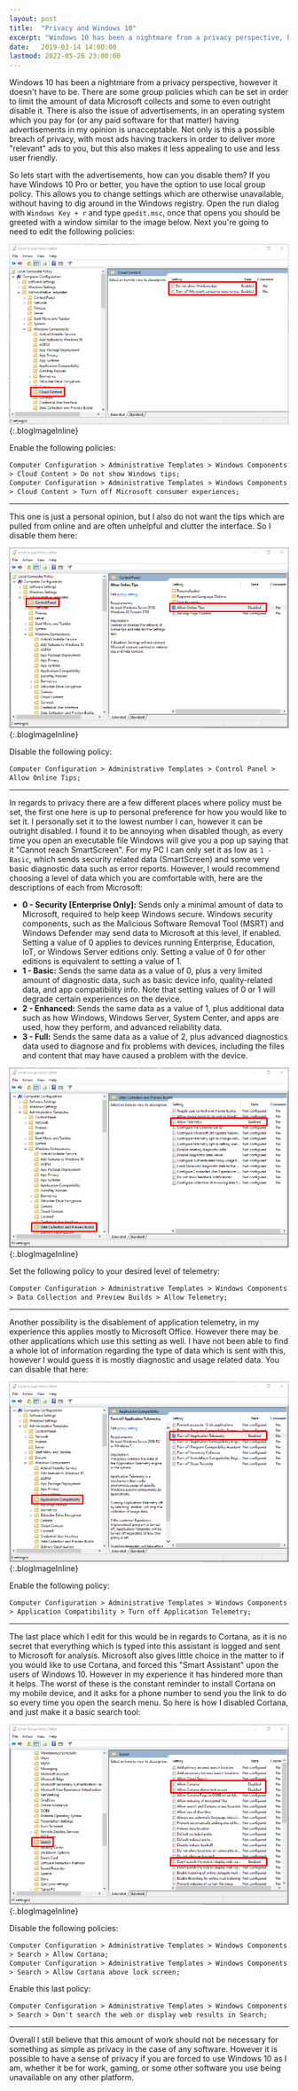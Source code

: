 ```yaml
---
layout: post
title:  "Privacy and Windows 10"
excerpt: "Windows 10 has been a nightmare from a privacy perspective, however it doesn't have to be."
date:   2019-03-14 14:00:00
lastmod: 2022-05-26 23:00:00
---
```


Windows 10 has been a nightmare from a privacy perspective, however it doesn't have to be. There are some group policies which can be set in order to limit the amount of data Microsoft collects and some to even outright disable it. There is also the issue of advertisements, in an operating system which you pay for (or any paid software for that matter) having advertisements in my opinion is unacceptable. Not only is this a possible breach of privacy, with most ads having trackers in order to deliver more "relevant" ads to you, but this also makes it less appealing to use and less user friendly.

So lets start with the advertisements, how can you disable them? If you have Windows 10 Pro or better, you have the option to use local group policy. This allows you to change settings which are otherwise unavailable, without having to dig around in the Windows registry. Open the run dialog with `Windows Key + r` and type `gpedit.msc`, once that opens you should be greeted with a window similar to the image below. Next you're going to need to edit the following policies:

![Group Policy 1](/images/blog/2019-03-14-privacy-and-windows-10/WindowsPrivacy1.png "Computer Configuration > Administrative Templates > Windows Components > Cloud Content"){:.blogImageInline}

Enable the following policies:
<pre><code class="language-html">Computer Configuration > Administrative Templates > Windows Components > Cloud Content > Do not show Windows tips;
Computer Configuration > Administrative Templates > Windows Components > Cloud Content > Turn off Microsoft consumer experiences;</code></pre>

<hr />

This one is just a personal opinion, but I also do not want the tips which are pulled from online and are often unhelpful and clutter the interface. So I disable them here:

![Group Policy 2](/images/blog/2019-03-14-privacy-and-windows-10/WindowsPrivacy2.png "Computer Configuration > Administrative Templates > Control Panel"){:.blogImageInline}

Disable the following policy:

<pre><code class="language-html">Computer Configuration > Administrative Templates > Control Panel > Allow Online Tips;</code></pre>

<hr />

In regards to privacy there are a few different places where policy must be set, the first one here is up to personal preference for how you would like to set it. I personally set it to the lowest number I can, however it can be outright disabled. I found it to be annoying when disabled though, as every time you open an executable file Windows will give you a pop up saying that it "Cannot reach SmartScreen". For my PC I can only set it as low as `1 - Basic`, which sends security related data (SmartScreen) and some very basic diagnostic data such as error reports. However, I would recommend choosing a level of data which you are comfortable with, here are the descriptions of each from Microsoft:

  - __0 - Security [Enterprise Only]:__ Sends only a minimal amount of data to Microsoft, required to help keep Windows secure. Windows security components, such as the Malicious Software Removal Tool (MSRT) and Windows Defender may send data to Microsoft at this level, if enabled. Setting a value of 0 applies to devices running Enterprise, Education, IoT, or Windows Server editions only. Setting a value of 0 for other editions is equivalent to setting a value of 1.
  - __1 - Basic:__ Sends the same data as a value of 0, plus a very limited amount of diagnostic data, such as basic device info, quality-related data, and app compatibility info. Note that setting values of 0 or 1 will degrade certain experiences on the device.
  - __2 - Enhanced:__ Sends the same data as a value of 1, plus additional data such as how Windows, Windows Server, System Center, and apps are used, how they perform, and advanced reliability data.
  - __3 - Full:__ Sends the same data as a value of 2, plus advanced diagnostics data used to diagnose and fix problems with devices, including the files and content that may have caused a problem with the device.

![Group Policy 3](/images/blog/2019-03-14-privacy-and-windows-10/WindowsPrivacy3.png "Computer Configuration > Administrative Templates > Windows Components > Data Collection and Preview Builds"){:.blogImageInline}

Set the following policy to your desired level of telemetry:

<pre><code class="language-html">Computer Configuration > Administrative Templates > Windows Components > Data Collection and Preview Builds > Allow Telemetry;</code></pre>

<hr />

Another possibility is the disablement of application telemetry, in my experience this applies mostly to Microsoft Office. However there may be other applications which use this setting as well. I have not been able to find a whole lot of information regarding the type of data which is sent with this, however I would guess it is mostly diagnostic and usage related data. You can disable that here:

![Group Policy 4](/images/blog/2019-03-14-privacy-and-windows-10/WindowsPrivacy4.png "Computer Configuration > Administrative Templates > Windows Components > Application Compatibility"){:.blogImageInline}

Enable the following policy:

<pre><code class="language-html">Computer Configuration > Administrative Templates > Windows Components > Application Compatibility > Turn off Application Telemetry;</code></pre>

<hr />

The last place which I edit for this would be in regards to Cortana, as it is no secret that everything which is typed into this assistant is logged and sent to Microsoft for analysis. Microsoft also gives little choice in the matter to if you would like to use Cortana, and forced this "Smart Assistant" upon the users of Windows 10. However in my experience it has hindered more than it helps. The worst of these is the constant reminder to install Cortana on my mobile device, and it asks for a phone number to send you the link to do so every time you open the search menu. So here is how I disabled Cortana, and just make it a basic search tool:

![Group Policy 5](/images/blog/2019-03-14-privacy-and-windows-10/WindowsPrivacy5.png "Computer Configuration > Administrative Templates > Windows Components > Application Compatibility"){:.blogImageInline}

Disable the following policies:

<pre><code class="language-html">Computer Configuration > Administrative Templates > Windows Components > Search > Allow Cortana;
Computer Configuration > Administrative Templates > Windows Components > Search > Allow Cortana above lock screen;</code></pre>

Enable this last policy:

<pre><code class="language-html">Computer Configuration > Administrative Templates > Windows Components > Search > Don't search the web or display web results in Search;</code></pre>

<hr />

Overall I still believe that this amount of work should not be necessary for something as simple as privacy in the case of any software. However it is possible to have a sense of privacy if you are forced to use Windows 10 as I am, whether it be for work, gaming, or some other software you use being unavailable on any other platform. 